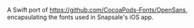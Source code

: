 A Swift port of https://github.com/CocoaPods-Fonts/OpenSans, encapsulating the fonts used in Snapsale's iOS app.
